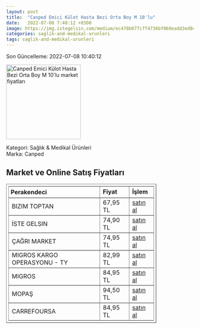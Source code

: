 ```yaml
---
layout: post
title:  "Canped Emici Külot Hasta Bezi Orta Boy M 10'lu"
date:   2022-07-08 7:40:12 +0300
image: https://img.istegelsin.com/medium/ec478b077c7f4736bf069eadd3ed84c4.jpg
categories: saglik-and-medikal-urunleri
tags: saglik-and-medikal-urunleri
---
```


Son Güncelleme: 2022-07-08 10:40:12

<img src="https://img.istegelsin.com/medium/ec478b077c7f4736bf069eadd3ed84c4.jpg" width="200" alt="Canped Emici Külot Hasta Bezi Orta Boy M 10'lu market fiyatları" />

Kategori: Sağlık & Medikal Ürünleri
<br />
Marka: Canped

<h2>Market ve Online Satış Fiyatları</h2>

<table border="1" style="padding: 5px;width:80%;">
  <tr>
    <td style="padding: 5px;"><strong>Perakendeci</strong></td>
    <td><strong>Fiyat</strong></td>
    <td><strong>İşlem</strong></td>
  </tr>
  <tr>
              <td title="Bizim Toptan">BIZIM TOPTAN</td>
              <td>67,95 TL</td>
              <td><a title="Bizim Toptan" target="_blank" href="https://www.bizimtoptan.com.tr/canped-hasta-bezi-emici-kulot-med-10lu">satın al</a></td>
            </tr><tr>
              <td title="İste Gelsin">İSTE GELSIN</td>
              <td>74,90 TL</td>
              <td><a title="İste Gelsin" target="_blank" href="https://www.istegelsin.com/urun/canped-orta-boy-10lu-emici-kulot-_BTT28913-AD">satın al</a></td>
            </tr><tr>
              <td title="Çağrı Market">ÇAĞRI MARKET</td>
              <td>74,95 TL</td>
              <td><a title="Çağrı Market" target="_blank" href="https://www.cagri.com/canped-orta-boy-emici-kulot?_sgm_action=click&_sgm_campaign=scn_895fd2dbac000&_sgm_source=1876">satın al</a></td>
            </tr><tr>
              <td title="Trendyol/Migros Kargo Operasyonu">MIGROS KARGO OPERASYONU - TY</td>
              <td>82,99 TL</td>
              <td><a title="Trendyol/Migros Kargo Operasyonu" target="_blank" href="https://www.trendyol.com/canped/emici-kulot-orta-10-lu-p-7156880">satın al</a></td>
            </tr><tr>
              <td title="Migros">MIGROS</td>
              <td>84,95 TL</td>
              <td><a title="Migros" target="_blank" href="https://www.migros.com.tr/canped-emici-kulot-orta-10lu-p-1daabd7">satın al</a></td>
            </tr><tr>
              <td title="Mopaş">MOPAŞ</td>
              <td>94,50 TL</td>
              <td><a title="Mopaş" target="_blank" href="https://www.mopas.com.tr/canped-emici-orta-boy-kulot-10lu/p/125146">satın al</a></td>
            </tr><tr>
              <td title="CarrefourSA">CARREFOURSA</td>
              <td>84,95 TL</td>
              <td><a title="CarrefourSA" target="_blank" href="https://www.carrefoursa.com/canped-emici-kulot-orta-10-lu-p-30048959">satın al</a></td>
            </tr>
</table>
